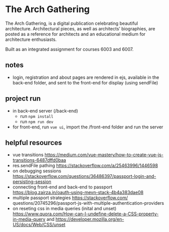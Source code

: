# The Arch Gathering

The Arch Gathering, is a digital publication celebrating beautiful architecture. Architectural pieces, as well as architects’ biographies, are posted as a reference for architects and an educational medium for architecture enthusiasts. 

Built as an integrated assignment for courses 6003 and 6007.

## notes
* login, registration and about pages are rendered in ejs, available in the back-end folder, and sent to the front-end for display (using sendFile)

## project run
* in back-end server (/back-end)
    * run ```npm install``` 
    * run ```npm run dev```
* for front-end, run ```vue ui```, import the /front-end folder and run the server

## helpful resources
* vue transitions https://medium.com/vue-mastery/how-to-create-vue-js-transitions-6487dffd0baa
* res.sendFile pathing https://stackoverflow.com/a/25463996/1446598
* on debugging sessions https://stackoverflow.com/questions/36486397/passport-login-and-persisting-session
* connecting front-end and back-end to passport https://blog.zairza.in/oauth-using-mevn-stack-4b4a383dae08
* multiple passport strategies https://stackoverflow.com/ questions/20745296/passport-js-with-multiple-authentication-providers
* on reseting css in media queries (inital and unset) https://www.quora.com/How-can-I-undefine-delete-a-CSS-property-in-media-query and https://developer.mozilla.org/en-US/docs/Web/CSS/unset